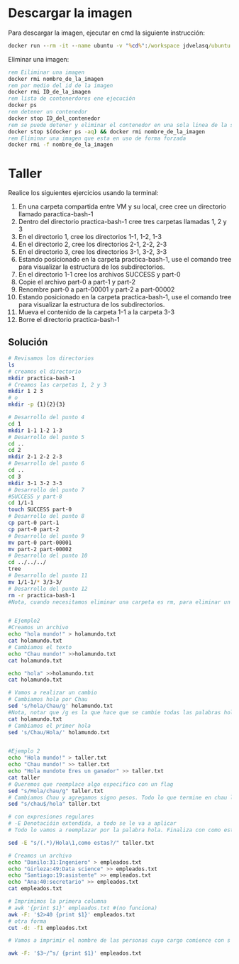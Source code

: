 # Descargar la imagen 
Para descargar la imagen, ejecutar en cmd la siguiente instrucción:
```cmd
docker run --rm -it --name ubuntu -v "%cd%":/workspace jdvelasq/ubuntu:20.04
```
Eliminar una imagen:

```cmd
rem Eiliminar una imagen
docker rmi nombre_de_la_imagen
rem por medio del id de la imagen
docker rmi ID_de_la_imagen
rem lista de contenerdores ene ejecución
docker ps
rem detener un contenedor
docker stop ID_del_contenedor
rem se puede detener y eliminar el contenedor en una sola linea de la siguiente forma
docker stop $(docker ps -aq) && docker rmi nombre_de_la_imagen
rem Eliminar una imagen que esta en uso de forma forzada
docker rmi -f nombre_de_la_imagen

```

# Taller 
Realice los siguientes ejercicios usando la terminal:

1. En una carpeta compartida entre VM y su local, cree cree un directorio llamado paractica-bash-1
2. Dentro del directorio practica-bash-1 cree tres carpetas llamadas 1, 2 y 3
3. En el directorio 1, cree los directorios 1-1, 1-2, 1-3
4. En el directorio 2, cree los directorios 2-1, 2-2, 2-3
5. En el directorio 3, cree los directorios 3-1, 3-2, 3-3
6. Estando posicionado en la carpeta practica-bash-1, use el comando tree para visualizar la estructura de los subdirectorios.
7. En el directorio 1-1 cree los archivos SUCCESS y part-0
8. Copie el archivo part-0 a part-1 y part-2
9. Renombre part-0 a part-00001 y part-2 a part-00002
10. Estando posicionado en la carpeta practica-bash-1, use el comando tree para visualizar la estructura de los subdirectorios.
11. Mueva el contenido de la carpeta 1-1 a la carpeta 3-3
12. Borre el directorio practica-bash-1

## Solución
```bash
# Revisamos los directorios
ls
# creamos el directorio
mkdir practica-bash-1
# Creamos las carpetas 1, 2 y 3
mkdir 1 2 3
# o
mkdir -p {1}{2}{3}

# Desarrollo del punto 4
cd 1
mkdir 1-1 1-2 1-3
# Desarrollo del punto 5
cd ..
cd 2
mkdir 2-1 2-2 2-3
# Desarrollo del punto 6
cd ..
cd 3
mkdir 3-1 3-2 3-3
# Desarrollo del punto 7
#SUCCESS y part-8
cd 1/1-1
touch SUCCESS part-0
# Desarrollo del punto 8
cp part-0 part-1
cp part-0 part-2
# Desarrollo del punto 9
mv part-0 part-00001
mv part-2 part-00002
# Desarrollo del punto 10
cd ../../../
tree
# Desarrollo del punto 11
mv 1/1-1/* 3/3-3/
# Desarrollo del punto 12
rm -r practica-bash-1
#Nota, cuando necesitamos eliminar una carpeta es rm, para eliminar un archivo es rmdir


# Ejemplo2
#Creamos un archivo
echo "hola mundo!" > holamundo.txt
cat holamundo.txt
# Cambiamos el texto
echo "Chau mundo!" >>holamundo.txt
cat holamundo.txt

echo "hola" >>holamundo.txt
cat holamundo.txt

# Vamos a realizar un cambio
# Cambiamos hola por Chau
sed 's/hola/Chau/g' holamundo.txt
#Nota, notar que /g es la que hace que se cambie todas las palabras hola del arhivo, de lo contrario se cambia la primera
cat holamundo.txt
# Cambiamos el primer hola
sed 's/Chau/Hola/' holamundo.txt


#Ejemplo 2
echo "Hola mundo!" > taller.txt
echo "Chau mundo!" >> taller.txt
echo "Hola mundote Eres un ganador" >> taller.txt
cat taller
# Queremos que reemplace algo especifico con un flag
sed "s/Hola/chau/g" taller.txt
# Cambiamos Chau y agregamos signo pesos. Todo lo que termine en chau lo cambiamos por hola
sed "s/chau$/hola" taller.txt

# con expresiones regulares
# -E Denotacióin extendida, a todo se le va a aplicar
# Todo lo vamos a reemplazar por la palabra hola. Finaliza con como estas

sed -E "s/(.*)/Hola\1,como estas?/" taller.txt

# Creamos un archivo
echo "Danilo:31:Ingeniero" > empleados.txt
echo "Girleza:49:Data science" >> empleados.txt
echo "Santiago:19:asistente" >> empleados.txt
echo "Ana:40:secretario" >> empleados.txt
cat empleados.txt

# Imprimimos la primera columna
# awk '{print $1}' empleados.txt #(no funciona)
awk -F: '$2>40 {print $1}' empleados.txt
# otra forma
cut -d: -f1 empleados.txt

# Vamos a imprimir el nombre de las personas cuyo cargo comience con s

awk -F: '$3~/^s/ {print $1}' empleados.txt



```

